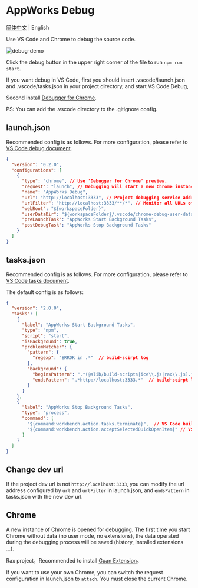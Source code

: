 # AppWorks Debug

[简体中文]((./debug.md)) | English

Use VS Code and Chrome to debug the source code.

![debug-demo](https://img.alicdn.com/tfs/TB1vCixhP39YK4jSZPcXXXrUFXa-1200-695.gif)

Click the debug button in the upper right corner of the file to run `npm run start`. 

If you want debug in  VS Code, first you should insert .vscode/launch.json and .vscode/tasks.json in your project directory, and start VS Code Debug,

Second install [Debugger for Chrome](https://marketplace.visualstudio.com/items?itemName=msjsdiag.debugger-for-chrome).


PS: You can add the .vscode directory to the .gitignore config.

## launch.json

Recommended config is as follows. For more configuration, please refer to [VS Code debug document](https://code.visualstudio.com/docs/editor/debugging#_launch-configurations).



```json
{
  "version": "0.2.0",
  "configurations": [
    {
      "type": "chrome", // Use 'Debugger for Chrome' preview.
      "request": "launch", // Debugging will start a new Chrome instance, replace 'attach' can select the current Chrome instance, but Chrome needs to be restarted
      "name": "AppWorks Debug", 
      "url": "http://localhost:3333", // Project debugging service address
      "urlFilter": "http://localhost:3333/**/*", // Monitor all URLs of the project debugging service
      "webRoot": "${workspaceFolder}",
      "userDataDir": "${workspaceFolder}/.vscode/chrome-debug-user-data", // Used to save Chrome user data (such as installed browser extensions)
      "preLaunchTask": "AppWorks Start Background Tasks",
      "postDebugTask": "AppWorks Stop Background Tasks"
    }
  ]
}
```

## tasks.json

Recommended config is as follows. For more configuration, please refer to [VS Code tasks document]( https://code.visualstudio.com/docs/editor/tasks#vscode).

 The default config is as follows:

```json
{
  "version": "2.0.0",
  "tasks": [
    {
      "label": "AppWorks Start Background Tasks",
      "type": "npm",
      "script": "start",
      "isBackground": true,
      "problemMatcher": {
        "pattern": {
          "regexp": "ERROR in .*"  // build-scirpt log
        },
        "background": {
          "beginsPattern": ".*(@alib/build-scripts|ice\\.js|rax\\.js).*", // build-scirpt log
          "endsPattern": ".*http://localhost:3333.*"  // build-scirpt log
        }
      }
    },
    {
      "label": "AppWorks Stop Background Tasks",
      "type": "process",
      "command": [
        "${command:workbench.action.tasks.terminate}",  // VS Code built-in command
        "${command:workbench.action.acceptSelectedQuickOpenItem}" // VS Code built-in command
      ]
    }
  ]
}

```

## Change dev url
If the project dev url is not `http://localhost:3333`, you can modify the url address configured by `url` and `urlFilter` in launch.json, and `endsPattern` in tasks.json with the new dev url.

## Chrome 

A new instance of Chrome is opened for debugging. The first time you start Chrome without data (no user mode, no extensions), the data operated during the debugging process will be saved (history, installed extensions ...).

Rax project，Recommended to install [Guan Extension](https://chrome.google.com/webstore/detail/guan-extension/jfalnandddhgfnmejfgjgfbfnnkhljog)。

If you want to use your own Chrome, you can switch the request configuration in launch.json to `attach`. You must close the current Chrome.
